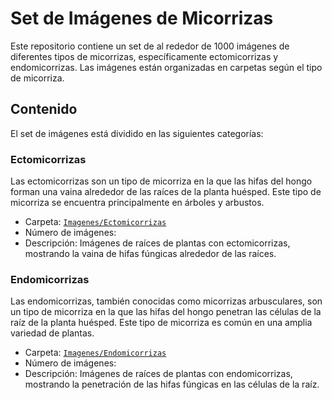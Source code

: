 # Set de Imágenes de Micorrizas

Este repositorio contiene un set de al rededor de 1000 imágenes de diferentes tipos de micorrizas, específicamente ectomicorrizas y endomicorrizas. Las imágenes están organizadas en carpetas según el tipo de micorriza.

## Contenido

El set de imágenes está dividido en las siguientes categorías:

### Ectomicorrizas

Las ectomicorrizas son un tipo de micorriza en la que las hifas del hongo forman una vaina alrededor de las raíces de la planta huésped. Este tipo de micorriza se encuentra principalmente en árboles y arbustos.

- Carpeta: [`Imagenes/Ectomicorrizas`](Imagenes/Ectomicorrizas)
- Número de imágenes:
- Descripción: Imágenes de raíces de plantas con ectomicorrizas, mostrando la vaina de hifas fúngicas alrededor de las raíces.

### Endomicorrizas

Las endomicorrizas, también conocidas como micorrizas arbusculares, son un tipo de micorriza en la que las hifas del hongo penetran las células de la raíz de la planta huésped. Este tipo de micorriza es común en una amplia variedad de plantas.

- Carpeta: [`Imagenes/Endomicorrizas`](Imagenes/Endomicorrizas)
- Número de imágenes: 
- Descripción: Imágenes de raíces de plantas con endomicorrizas, mostrando la penetración de las hifas fúngicas en las células de la raíz.
